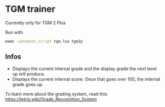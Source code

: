 # TGM trainer

Currently only for TGM 2 Plus

Run with

```sh
mame -autoboot_script tgm.lua tgm2p
```

## Infos

* Displays the current internal grade and the display grade the next level up will produce.
* Displays the current internal score. Once that goes over 100, the internal grade goes up

To learn more about the grading system, read this: https://tetris.wiki/Grade_Recognition_System
